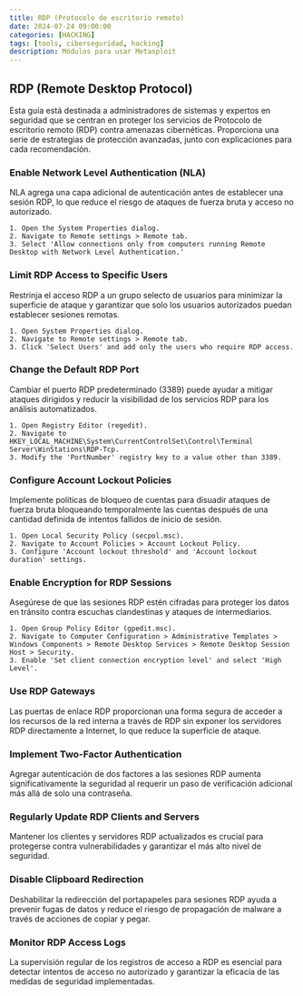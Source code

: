 ```yaml
---
title: RDP (Protocolo de escritorio remoto)
date: 2024-07-24 09:00:00 
categories: [HACKING]
tags: [tools, ciberseguridad, hacking]
description: Módulos para usar Metasploit 
---
```


## RDP (Remote Desktop Protocol)

Esta guía está destinada a administradores de sistemas y expertos en seguridad que se centran en proteger los servicios de Protocolo de escritorio remoto (RDP) contra amenazas cibernéticas. Proporciona una serie de estrategias de protección avanzadas, junto con explicaciones para cada recomendación.

### Enable Network Level Authentication (NLA)

NLA agrega una capa adicional de autenticación antes de establecer una sesión RDP, lo que reduce el riesgo de ataques de fuerza bruta y acceso no autorizado.

    1. Open the System Properties dialog.
    2. Navigate to Remote settings > Remote tab.
    3. Select 'Allow connections only from computers running Remote Desktop with Network Level Authentication.'

### Limit RDP Access to Specific Users

Restrinja el acceso RDP a un grupo selecto de usuarios para minimizar la superficie de ataque y garantizar que solo los usuarios autorizados puedan establecer sesiones remotas.

    1. Open System Properties dialog.
    2. Navigate to Remote settings > Remote tab.
    3. Click 'Select Users' and add only the users who require RDP access.

### Change the Default RDP Port

Cambiar el puerto RDP predeterminado (3389) puede ayudar a mitigar ataques dirigidos y reducir la visibilidad de los servicios RDP para los análisis automatizados.

    1. Open Registry Editor (regedit).
    2. Navigate to HKEY_LOCAL_MACHINE\System\CurrentControlSet\Control\Terminal Server\WinStations\RDP-Tcp.
    3. Modify the 'PortNumber' registry key to a value other than 3389.

### Configure Account Lockout Policies

Implemente políticas de bloqueo de cuentas para disuadir ataques de fuerza bruta bloqueando temporalmente las cuentas después de una cantidad definida de intentos fallidos de inicio de sesión.

    1. Open Local Security Policy (secpol.msc).
    2. Navigate to Account Policies > Account Lockout Policy.
    3. Configure 'Account lockout threshold' and 'Account lockout duration' settings.

### Enable Encryption for RDP Sessions

Asegúrese de que las sesiones RDP estén cifradas para proteger los datos en tránsito contra escuchas clandestinas y ataques de intermediarios.

    1. Open Group Policy Editor (gpedit.msc).
    2. Navigate to Computer Configuration > Administrative Templates > Windows Components > Remote Desktop Services > Remote Desktop Session Host > Security.
    3. Enable 'Set client connection encryption level' and select 'High Level'.

### Use RDP Gateways

Las puertas de enlace RDP proporcionan una forma segura de acceder a los recursos de la red interna a través de RDP sin exponer los servidores RDP directamente a Internet, lo que reduce la superficie de ataque.

### Implement Two-Factor Authentication

Agregar autenticación de dos factores a las sesiones RDP aumenta significativamente la seguridad al requerir un paso de verificación adicional más allá de solo una contraseña.

### Regularly Update RDP Clients and Servers

Mantener los clientes y servidores RDP actualizados es crucial para protegerse contra vulnerabilidades y garantizar el más alto nivel de seguridad.

### Disable Clipboard Redirection

Deshabilitar la redirección del portapapeles para sesiones RDP ayuda a prevenir fugas de datos y reduce el riesgo de propagación de malware a través de acciones de copiar y pegar.

### Monitor RDP Access Logs

La supervisión regular de los registros de acceso a RDP es esencial para detectar intentos de acceso no autorizado y garantizar la eficacia de las medidas de seguridad implementadas.